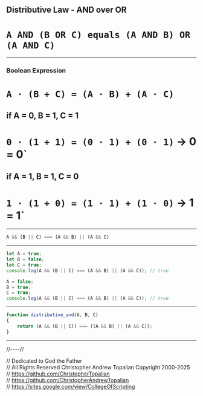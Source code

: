 ## Distributive Law - AND over OR

# **`A AND (B OR C) equals (A AND B) OR (A AND C)`**

---

### Boolean Expression

# **`A · (B + C) = (A · B) + (A · C)`**

## if A = 0, B = 1, C = 1

# **`0 · (1 + 1) = (0 · 1) + (0 · 1)` → 0 = 0\`**

## if A = 1, B = 1, C = 0

# **`1 · (1 + 0) = (1 · 1) + (1 · 0)` → 1 = 1\`**

---

```javascript
A && (B || C) === (A && B) || (A && C)
```

---

```javascript
let A = true;
let B = false;
let C = true;
console.log(A && (B || C) === (A && B) || (A && C)); // true

A = false;
B = true;
C = true;
console.log(A && (B || C) === (A && B) || (A && C)); // true
```

---

```javascript
function distributive_and(A, B, C)
{
    return (A && (B || C)) === ((A && B) || (A && C));
}
```

---

//----//

// Dedicated to God the Father  
// All Rights Reserved  Christopher Andrew Topalian Copyright 2000-2025  
// https://github.com/ChristopherTopalian  
// https://github.com/ChristopherAndrewTopalian  
// https://sites.google.com/view/CollegeOfScripting

